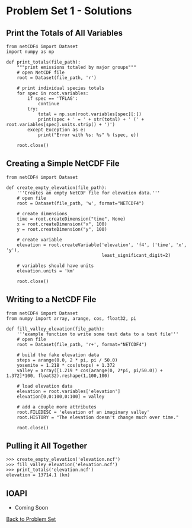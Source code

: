# Problem Set 1 - Solutions

## Print the Totals of All Variables

    from netCDF4 import Dataset
    import numpy as np
    
    def print_totals(file_path):
        """print emissions totaled by major groups"""
        # open NetCDF file
        root = Dataset(file_path, 'r')
    
        # print individual species totals
        for spec in root.variables:
            if spec == 'TFLAG':
                continue
            try:
                total = np.sum(root.variables[spec][:])
                print(spec + ' = ' + str(total) + ' (' + root.variables[spec].units.strip() + ')')
            except Exception as e:
                print("Error with %s: %s" % (spec, e))
    
        root.close()

## Creating a Simple NetCDF File

    from netCDF4 import Dataset
    
    def create_empty_elevation(file_path):
        '''Creates an empty NetCDF file for elevation data.'''
        # open file
        root = Dataset(file_path, 'w', format="NETCDF4")
        
        # create dimensions
        time = root.createDimension("time", None)
        x = root.createDimension("x", 100)
        y = root.createDimension("y", 100)
        
        # create variable
        elevation = root.createVariable('elevation', 'f4', ('time', 'x', 'y'),
                                        least_significant_digit=2)
        
        # variables should have units
        elevation.units = 'km'
    
        root.close()

## Writing to a NetCDF File

    from netCDF4 import Dataset
    from numpy import array, arange, cos, float32, pi
    
    def fill_valley_elevation(file_path):
        '''example function to write some test data to a test file'''
        # open file
        root = Dataset(file_path, 'r+', format="NETCDF4")
        
        # build the fake elevation data
        steps = arange(0.0, 2 * pi, pi / 50.0)
        yosemite = 1.218 * cos(steps) + 1.372
        valley = array([1.219 * cos(arange(0, 2*pi, pi/50.0)) + 1.372]*100, float32).reshape(1,100,100)
        
        # load elevation data
        elevation = root.variables['elevation']
        elevation[0,0:100,0:100] = valley
        
        # add a couple more attributes
        root.FILEDESC = 'elevation of an imaginary valley'
        root.HISTORY = "The elevation doesn't change much over time."
        
        root.close()

## Pulling it All Together

    >>> create_empty_elevation('elevation.ncf')
    >>> fill_valley_elevation('elevation.ncf')
    >>> print_totals('elevation.ncf')
    elevation = 13714.1 (km)

## IOAPI

 * Coming Soon

[Back to Problem Set]()
